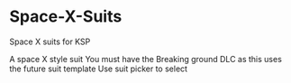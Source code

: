 # Space-X-Suits
Space X suits for KSP

A space X style suit
You must have the Breaking ground DLC as this uses the future suit template
Use suit picker to select
